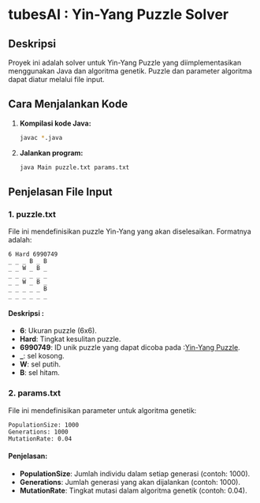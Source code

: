 # tubesAI : Yin-Yang Puzzle Solver

## Deskripsi
Proyek ini adalah solver untuk Yin-Yang Puzzle yang diimplementasikan menggunakan Java dan algoritma genetik. Puzzle dan parameter algoritma dapat diatur melalui file input.

## Cara Menjalankan Kode

1. **Kompilasi kode Java:**
   ```bash
   javac *.java
   ```

2. **Jalankan program:**
   ```bash
   java Main puzzle.txt params.txt
   ```

## Penjelasan File Input

### 1. puzzle.txt
File ini mendefinisikan puzzle Yin-Yang yang akan diselesaikan. Formatnya adalah:

```
6 Hard 6990749
_ _ _ B _ B
_ _ W _ B _
_ _ _ _ _ _
_ _ W _ B _
_ _ _ _ _ B
_ _ _ _ _ _
```

#### Deskripsi :
- **6**: Ukuran puzzle (6x6).
- **Hard**: Tingkat kesulitan puzzle.
- **6990749**: ID unik puzzle yang dapat dicoba pada :[Yin-Yang Puzzle](https://www.puzzle-yin-yang.com/specific.php).
- **_**: sel kosong.
- **W**: sel putih.
- **B**: sel hitam.


### 2. params.txt
File ini mendefinisikan parameter untuk algoritma genetik:

```
PopulationSize: 1000
Generations: 1000
MutationRate: 0.04
```

#### Penjelasan:
- **PopulationSize**: Jumlah individu dalam setiap generasi (contoh: 1000).
- **Generations**: Jumlah generasi yang akan dijalankan (contoh: 1000).
- **MutationRate**: Tingkat mutasi dalam algoritma genetik (contoh: 0.04).
